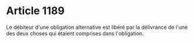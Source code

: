 # Article 1189

Le débiteur d'une obligation alternative est libéré par la délivrance de l'une des deux choses qui étaient comprises dans l'obligation.